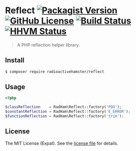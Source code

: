 Reflect [![Packagist Version][PACKAGIST VERSION BADGE]][PACKAGIST PAGE] [![GitHub License][LICENSE BADGE]][LICENSE PAGE] [![Build Status][BUILD BADGE]][BUILD PAGE] [![HHVM Status][HHVM BADGE]][BUILD PAGE]
=======
> A PHP reflection helper library.

Install
-------
```sh
$ composer require radioactivehamster/reflect
```

Usage
-----
```php
<?php

$classReflection    = RadHam\Reflect::factory('PDO');
$constantReflection = RadHam\Reflect::factory('E_ERROR');
$functionReflection = RadHam\Reflect::factory('trim'):
```

License
-------
The MIT License (Expat). See the [license file](LICENSE) for details.

[BUILD BADGE]:https://travis-ci.org/radioactivehamster/reflect.svg?branch=master
[BUILD PAGE]: https://travis-ci.org/radioactivehamster/reflect
[HHVM BADGE]: https://img.shields.io/hhvm/radioactivehamster/reflect.svg
[LICENSE BADGE]: https://img.shields.io/badge/license-MIT-blue.svg
[LICENSE PAGE]: https://github.com/radioactivehamster/reflect/blob/master/LICENSE
[PACKAGIST PAGE]: https://packagist.org/packages/radioactivehamster/reflect
[PACKAGIST VERSION BADGE]: https://img.shields.io/packagist/v/radioactivehamster/reflect.svg
[STYLECI BADGE]: https://styleci.io/repos/52300053/shield
[STYLECI PAGE]: https://styleci.io/repos/52300053
